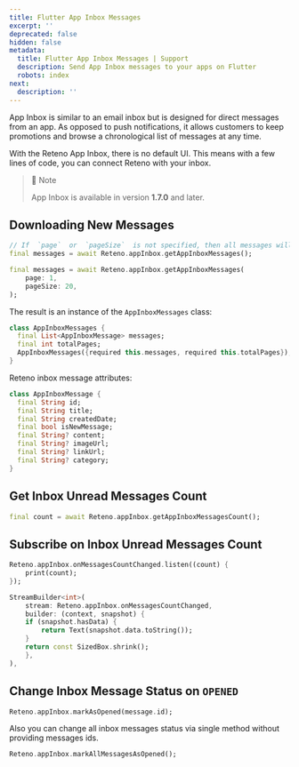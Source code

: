 ```yaml
---
title: Flutter App Inbox Messages
excerpt: ''
deprecated: false
hidden: false
metadata:
  title: Flutter App Inbox Messages | Support
  description: Send App Inbox messages to your apps on Flutter
  robots: index
next:
  description: ''
---
```

App Inbox is similar to an email inbox but is designed for direct messages from an app. As opposed to push notifications, it allows customers to keep promotions and browse a chronological list of messages at any time.

With the Reteno App Inbox, there is no default UI. This means with a few lines of code, you can connect Reteno with your inbox.

> 📘 Note
>
> App Inbox is available in version **1.7.0** and later.

## Downloading New Messages

```dart Dart
// If  `page`  or  `pageSize`  is not specified, then all messages will be returned
final messages = await Reteno.appInbox.getAppInboxMessages();
```

```dart Dart
final messages = await Reteno.appInbox.getAppInboxMessages(
    page: 1,
    pageSize: 20,
);
```

The result is an instance of the `AppInboxMessages` class:

```dart Dart
class AppInboxMessages {
  final List<AppInboxMessage> messages;
  final int totalPages;
  AppInboxMessages({required this.messages, required this.totalPages});
}
```

Reteno inbox message attributes:

```dart Dart
class AppInboxMessage {
  final String id;
  final String title;
  final String createdDate;
  final bool isNewMessage;
  final String? content;
  final String? imageUrl;
  final String? linkUrl;
  final String? category;
}
```

## Get Inbox Unread Messages Count

```dart Dart
final count = await Reteno.appInbox.getAppInboxMessagesCount();
```

## Subscribe on Inbox Unread Messages Count

```dart Dart
Reteno.appInbox.onMessagesCountChanged.listen((count) {
    print(count);
});
```
```dart
StreamBuilder<int>(
    stream: Reteno.appInbox.onMessagesCountChanged,
    builder: (context, snapshot) {
    if (snapshot.hasData) {
        return Text(snapshot.data.toString());
    }
    return const SizedBox.shrink();
    },
),
```

## Change Inbox Message Status on `OPENED`

```dart Dart
Reteno.appInbox.markAsOpened(message.id);
```

Also you can change all inbox messages status via single method without providing messages ids.

```dart Dart
Reteno.appInbox.markAllMessagesAsOpened();
```
